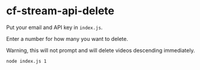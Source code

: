 # cf-stream-api-delete

Put your email and API key in `index.js`.

Enter a number for how many you want to delete.

Warning, this will not prompt and will delete videos descending immediately.

```
node index.js 1
```
